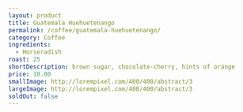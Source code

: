 ```yaml
---
layout: product
title: Guatemala Huehuetenango
permalink: /coffee/guatemala-huehuetenango/
category: Coffee
ingredients:
  - Horseradish
roast: 25  
shortDescription: brown sugar, chocolate-cherry, hints of orange
price: 10.00
smallImage: http://lorempixel.com/400/400/abstract/3
largeImage: http://lorempixel.com/400/400/abstract/3
soldOut: false
---  
```

